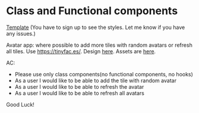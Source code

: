 # Class and Functional components

[Template](https://www.figma.com/file/Qdx7H8mHFh87ExCVXE470S/Tile-Project?node-id=0%3A1) 
(You have to sign up to see the styles. Let me know if you have any issues.)

Avatar app: where possible to add more tiles with random avatars or refresh all tiles. Use https://tinyfac.es/. Design [here](https://www.figma.com/file/Qdx7H8mHFh87ExCVXE470S/Tile-Project?node-id=0%3A1). Assets are [here](https://drive.google.com/drive/u/1/folders/1UywgqalcaJKoix3U8Jt4ugembn2L0gps).

AC:
- Please use only class components(no functional components, no hooks)
- As a user I would like to be able to add the tile with random avatar
- As a user I would like to be able to refresh the avatar
- As a user I would like to be able to refresh all avatars


Good Luck!